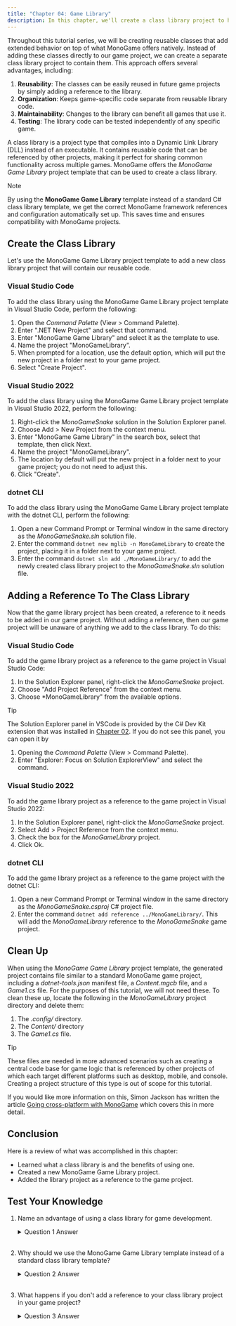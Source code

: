 ```yaml
---
title: "Chapter 04: Game Library"
description: In this chapter, we'll create a class library project to house reusable game components that we'll develop throughout this tutorial series.
---
```


Throughout this tutorial series, we will be creating reusable classes that add extended behavior on top of what MonoGame offers natively.  Instead of adding these classes directly to our game project, we can create a separate class library project to contain them.  This approach offers several advantages, including:

1.  **Reusability**: The classes can be easily reused in future game projects by simply adding a reference to the library.
2.  **Organization**: Keeps game-specific code separate from reusable library code.
3.  **Maintainability**: Changes to the library can benefit all games that use it.
4.  **Testing**: The library code can be tested independently of any specific game.

A class library is a project type that compiles into a Dynamic Link Library (DLL) instead of an executable.  It contains reusable code that can be referenced by other projects, making it perfect for sharing common functionality across multiple games.  MonoGame offers the *MonoGame Game Library* project template that can be used to create a class library.

> [!NOTE]
> By using the **MonoGame Game Library** template instead of a standard C# class library template, we get the correct MonoGame framework references and configuration automatically set up.  This saves time and ensures compatibility with MonoGame projects.

## Create the Class Library
Let's use the MonoGame Game Library project template to add a new class library project that will contain our reusable code.

### Visual Studio Code
To add the class library using the MonoGame Game Library project template in Visual Studio Code, perform the following:

1. Open the *Command Palette* (View > Command Palette).
2. Enter ".NET New Project" and select that command.
3. Enter "MonoGame Game Library" and select it as the template to use.
4. Name the project "MonoGameLibrary".
5. When prompted for a location, use the default option, which will put the new project in a folder next to your game project.
6. Select "Create Project".

### Visual Studio 2022
To add the class library using the MonoGame Game Library project template in Visual Studio 2022, perform the following:

1. Right-click the *MonoGameSnake* solution in the Solution Explorer panel.
2. Choose Add > New Project from the context menu.
3. Enter "MonoGame Game Library" in the search box, select that template, then click Next.
4. Name the project "MonoGameLibrary".
5. The location by default will put the new project in a folder next to your game project; you do not need to adjust this.
6. Click "Create".

### dotnet CLI
To add the class library using the MonoGame Game Library project template with the dotnet CLI, perform the following:

1. Open a new Command Prompt or Terminal window in the same directory as the *MonoGameSnake.sln* solution file.
2. Enter the command `dotnet new mglib -n MonoGameLibrary` to create the project, placing it in a folder next to your game project.
3. Enter the command `dotnet sln add ./MonoGameLibrary/` to add the newly created class library project to the *MonoGameSnake.sln* solution file.

## Adding a Reference To The Class Library
Now that the game library project has been created, a reference to it needs to be added in our game project.  Without adding a reference, then our game project will be unaware of anything we add to the class library.  To do this:

### Visual Studio Code
To add the game library project as a reference to the game project in Visual Studio Code:

1. In the Solution Explorer panel, right-click the *MonoGameSnake* project.
2. Choose "Add Project Reference" from the context menu.
3. Choose *MonoGameLibrary" from the available options.

> [!TIP]
> The Solution Explorer panel in VSCode is provided by the C# Dev Kit extension that was installed in [Chapter 02](../02_getting_started/index.md#install-the-c-dev-kit-extension).  If you do not see this panel, you can open it by
>
> 1. Opening the *Command Palette* (View > Command Palette).
> 2. Enter "Explorer: Focus on Solution ExplorerView" and select the command.

### Visual Studio 2022
To add the game library project as a reference to the game project in Visual Studio 2022:

1. In the Solution Explorer panel, right-click the *MonoGameSnake* project.
2. Select Add > Project Reference from the context menu.
3. Check the box for the *MonoGameLibrary* project.
4. Click Ok.

### dotnet CLI
To add the game library project as a reference to the game project with the dotnet CLI:

1. Open a new Command Prompt or Terminal window in the same directory as the *MonoGameSnake.csproj* C# project file.
2. Enter the command `dotnet add reference ../MonoGameLibrary/`.  This will add the *MonoGameLibrary* reference to the *MonoGameSnake* game project.

## Clean Up
When using the *MonoGame Game Library* project template, the generated project contains file similar to a standard MonoGame game project, including a *dotnet-tools.json* manifest file, a *Content.mgcb* file, and a *Game1.cs* file.  For the purposes of this tutorial, we will not need these.   To clean these up, locate the following in the *MonoGameLibrary* project directory and delete them:

1. The *.config/* directory.
2. The *Content/* directory
3. The *Game1.cs* file.

> [!TIP]
> These files are needed in more advanced scenarios such as creating a central code base for game logic that is referenced by other projects of which each target different platforms such as desktop, mobile, and console.  Creating a project structure of this type is out of scope for this tutorial.  
> 
> If you would like more information on this, Simon Jackson has written the article [Going cross-platform with MonoGame](https://darkgenesis.zenithmoon.com/going-cross-platform-with-monogame.html) which covers this in more detail.

## Conclusion
Here is a review of what was accomplished in this chapter:

- Learned what a class library is and the benefits of using one.
- Created a new MonoGame Game Library project.
- Added the library project as a reference to the game project.

## Test Your Knowledge

1. Name an advantage of using a class library for game development.

    <details>
    <summary>Question 1 Answer</summary>
    
    > Any of the following are advantages of using a class library:
    > - Reusability: The classes can be easily reused in future game projects by simply adding a reference to the library.
    > - Organization: It keeps game-specific code separate from reusable library code.
    > - Maintainability: Changes to the library can benefit all games that use it.
    > - Testing: The library code can be tested independently of any specific game.
    </details><br />

2. Why should we use the MonoGame Game Library template instead of a standard class library template?

    <details>
    <summary>Question 2 Answer</summary>
    
    > The MonoGame Game Library template automatically sets up the correct MonoGame framework references and configuration, saving time and ensuring compatibility.
    </details><br />

3. What happens if you don't add a reference to your class library project in your game project?

    <details>
    <summary>Question 3 Answer</summary>
    
    > Without adding a reference, the game project will be unaware of anything added to the class library and won't be able to use any of its code.
    </details><br />


